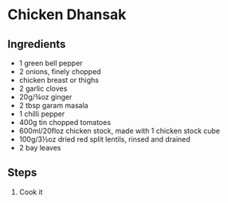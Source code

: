 Chicken Dhansak
======================

Ingredients
-----------
- 1 green bell pepper
- 2 onions, finely chopped
- chicken breast or thighs
- 2 garlic cloves
- 20g/¾oz ginger
- 2 tbsp garam masala
- 1 chilli pepper
- 400g tin chopped tomatoes
- 600ml/20floz chicken stock, made with 1 chicken stock cube
- 100g/3½oz dried red split lentils, rinsed and drained
- 2 bay leaves

Steps
-----
1. Cook it
